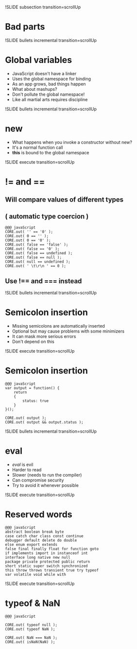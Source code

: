 !SLIDE subsection transition=scrollUp

# Bad parts #

!SLIDE bullets incremental transition=scrollUp
# Global variables #

* JavaScript doesn't have a linker
* Uses the global namespace for binding
* As an app grows, bad things happen
* What about mashups?
* Don't pollute the global namespace!
* Like all martial arts requires discipline

!SLIDE bullets incremental transition=scrollUp
# new #

* What happens when you invoke a constructor without new?
* It's a normal function call
* __this__ is bound to the global namespace

!SLIDE execute transition=scrollUp
# != and == #

## Will compare values of different types ##
## ( automatic type coercion ) ##

    @@@ javaScript
    CORE.out( '' == '0' );
    CORE.out( 0 == '' );
    CORE.out( 0 == '0' );
    CORE.out( false == 'false' );
    CORE.out( false == '0' );
    CORE.out( false == undefined );
    CORE.out( false == null );
    CORE.out( null == undefined );
    CORE.out( ' \t\r\n ' == 0 );

## Use __!==__ and __===__ instead ##

!SLIDE bullets incremental transition=scrollUp
# Semicolon insertion #

* Missing semicolons are automatically inserted
* Optional but may cause problems with some minimizers
* It can mask more serious errors
* Don't depend on this

!SLIDE execute transition=scrollUp
# Semicolon insertion #

    @@@ javaScript
    var output = function() {
        return
        {
            status: true
        }
    }();

    CORE.out( output );
    CORE.out( output && output.status );

!SLIDE bullets incremental transition=scrollUp
# eval #

* _eval_ is evil
* Harder to read
* Slower (needs to run the compiler)
* Can compromise security
* Try to avoid it whenever possible

!SLIDE execute transition=scrollUp
# Reserved words #

    @@@ javaScript
    abstract boolean break byte
    case catch char class const continue
    debugger default delete do double
    else enum export extends
    false final finally float for function goto
    if implements import in instanceof int
    interface long native new null
    package private protected public return
    short static super switch synchronized
    this throw throws transient true try typeof
    var volatile void while with

!SLIDE execute transition=scrollUp
# typeof & NaN #

    @@@ javaScript

    CORE.out( typeof null );
    CORE.out( typeof NaN );

    CORE.out( NaN === NaN );
    CORE.out( isNaN(NaN) );

